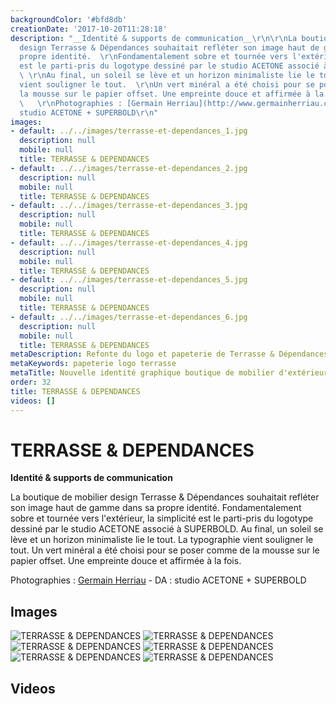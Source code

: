 ```yaml
---
backgroundColor: '#bfd8db'
creationDate: '2017-10-20T11:28:18'
description: "__Identité & supports de communication__\r\n\r\nLa boutique de mobilier
  design Terrasse & Dépendances souhaitait refléter son image haut de gamme dans sa
  propre identité.  \r\nFondamentalement sobre et tournée vers l'extérieur, la simplicité
  est le parti-pris du logotype dessiné par le studio ACETONE associé à SUPERBOLD.
  \ \r\nAu final, un soleil se lève et un horizon minimaliste lie le tout. La typographie
  vient souligner le tout.  \r\nUn vert minéral a été choisi pour se poser comme de
  la mousse sur le papier offset. Une empreinte douce et affirmée à la fois.   \r\n
  \   \r\nPhotographies : [Germain Herriau](http://www.germainherriau.com)  - DA :
  studio ACETONE + SUPERBOLD\r\n"
images:
- default: ../../images/terrasse-et-dependances_1.jpg
  description: null
  mobile: null
  title: TERRASSE & DEPENDANCES
- default: ../../images/terrasse-et-dependances_2.jpg
  description: null
  mobile: null
  title: TERRASSE & DEPENDANCES
- default: ../../images/terrasse-et-dependances_3.jpg
  description: null
  mobile: null
  title: TERRASSE & DEPENDANCES
- default: ../../images/terrasse-et-dependances_4.jpg
  description: null
  mobile: null
  title: TERRASSE & DEPENDANCES
- default: ../../images/terrasse-et-dependances_5.jpg
  description: null
  mobile: null
  title: TERRASSE & DEPENDANCES
- default: ../../images/terrasse-et-dependances_6.jpg
  description: null
  mobile: null
  title: TERRASSE & DEPENDANCES
metaDescription: Refonte du logo et papeterie de Terrasse & Dépendances à Rennes
metaKeywords: papeterie logo terrasse
metaTitle: Nouvelle identité graphique boutique de mobilier d'extérieur
order: 32
title: TERRASSE & DEPENDANCES
videos: []
---
```


# TERRASSE & DEPENDANCES

__Identité & supports de communication__

La boutique de mobilier design Terrasse & Dépendances souhaitait refléter son image haut de gamme dans sa propre identité.
Fondamentalement sobre et tournée vers l'extérieur, la simplicité est le parti-pris du logotype dessiné par le studio ACETONE associé à SUPERBOLD.
Au final, un soleil se lève et un horizon minimaliste lie le tout. La typographie vient souligner le tout.
Un vert minéral a été choisi pour se poser comme de la mousse sur le papier offset. Une empreinte douce et affirmée à la fois.

Photographies : [Germain Herriau](http://www.germainherriau.com)  - DA : studio ACETONE + SUPERBOLD


## Images

![TERRASSE & DEPENDANCES](../../images/terrasse-et-dependances_1.jpg)
![TERRASSE & DEPENDANCES](../../images/terrasse-et-dependances_2.jpg)
![TERRASSE & DEPENDANCES](../../images/terrasse-et-dependances_3.jpg)
![TERRASSE & DEPENDANCES](../../images/terrasse-et-dependances_4.jpg)
![TERRASSE & DEPENDANCES](../../images/terrasse-et-dependances_5.jpg)
![TERRASSE & DEPENDANCES](../../images/terrasse-et-dependances_6.jpg)

## Videos
